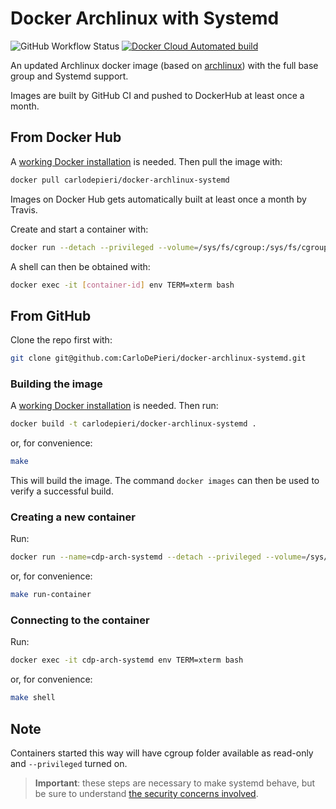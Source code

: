 # Docker Archlinux with Systemd

![GitHub Workflow Status](https://img.shields.io/github/workflow/status/CarloDePieri/docker-archlinux-systemd/CI?logo=github) [![Docker Cloud Automated build](https://img.shields.io/docker/cloud/automated/carlodepieri/docker-archlinux-systemd?logo=docker)](https://hub.docker.com/r/carlodepieri/docker-archlinux-systemd)

An updated Archlinux docker image (based on [archlinux](https://hub.docker.com/_/archlinux))
with the full base group and Systemd support.

Images are built by GitHub CI and pushed to DockerHub at least once a month.

## From Docker Hub

A [working Docker installation](https://docs.docker.com/engine/install/) is needed.
Then pull the image with:

```bash
docker pull carlodepieri/docker-archlinux-systemd
```

Images on Docker Hub gets automatically built at least once a month by Travis.

Create and start a container with:

```bash
docker run --detach --privileged --volume=/sys/fs/cgroup:/sys/fs/cgroup:ro carlodepieri/docker-archlinux-systemd
```

A shell can then be obtained with:

```bash
docker exec -it [container-id] env TERM=xterm bash
```

## From GitHub

Clone the repo first with:

```bash
git clone git@github.com:CarloDePieri/docker-archlinux-systemd.git
```

### Building the image

A [working Docker installation](https://docs.docker.com/engine/install/) is needed.
Then run:

```bash
docker build -t carlodepieri/docker-archlinux-systemd .
```

or, for convenience:

```bash
make
```

This will build the image. The command `docker images` can then be used to verify a
successful build.

### Creating a new container

Run:

```bash
docker run --name=cdp-arch-systemd --detach --privileged --volume=/sys/fs/cgroup:/sys/fs/cgroup:ro carlodepieri/docker-archlinux-systemd
```

or, for convenience:

```bash
make run-container
```

### Connecting to the container

Run:

```bash
docker exec -it cdp-arch-systemd env TERM=xterm bash
```

or, for convenience:

```bash
make shell
```

## Note

Containers started this way will have cgroup folder available
as read-only and `--privileged` turned on.

> **Important**: these steps are necessary to make systemd behave,
> but be sure to understand [the security concerns involved](https://docs.docker.com/engine/reference/run/#runtime-privilege-and-linux-capabilities).
